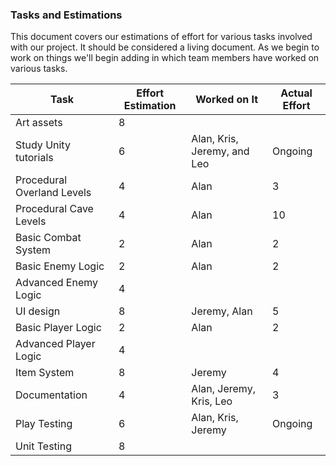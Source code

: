 ### Tasks and Estimations

This document covers our estimations of effort for various tasks involved with our project. It should be considered a living document. As we begin to work on things we'll begin adding in which team members have worked on various tasks.

| Task				| Effort Estimation	| Worked on It			| Actual Effort |
| -----				| -----			| -----				| -----		|
| Art assets 			| 8			|				| 		|
| Study Unity tutorials		| 6			| Alan, Kris, Jeremy, and Leo	| Ongoing	|
| Procedural Overland Levels	| 4			| Alan				| 3		|
| Procedural Cave Levels	| 4			| Alan				|	10	|
| Basic Combat System		| 2			| Alan				| 2 		|
| Basic Enemy Logic		| 2			| Alan				| 2		|
| Advanced Enemy Logic		| 4			|				|		|
| UI design 			| 8			|	Jeremy, Alan			|	5	|
| Basic Player Logic		| 2			| Alan				| 2		|
| Advanced Player Logic		| 4			| 				|		|
| Item System 			| 8			|		Jeremy		|	4	|
| Documentation 		| 4			|		Alan, Jeremy, Kris, Leo		|	3	|
| Play Testing			| 6			| Alan, Kris, Jeremy			| Ongoing	|
| Unit Testing      | 8     |       |

